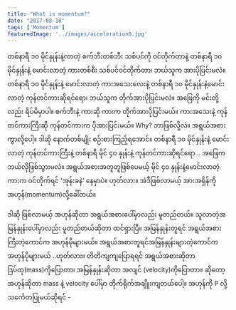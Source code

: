 ```yaml
---
title: "What is momentum?"
date: "2017-08-10"
tags: ['Momentum']
featuredImage: '../images/acceleration0.jpg'
---
```

တစ်နာရီ ၁၀ မိုင်နှုန်းနဲ့လာတဲ့ စက်ဘီးတစ်ဘီး သစ်ပင်ကို ဝင်တိုက်တာနဲ့ တစ်နာရီ ၁၀ မိုင်နှုန်းနဲ့ မောင်းလာတဲ့ ကားတစ်စီး သစ်ပင်ဝင်တိုက်တာ၊ ဘယ်သူက အားပိုပြင်းမလဲ။ တစ်နာရီ ၁၀ မိုင်နှုန်းနဲ့ မောင်းလာတဲ့ ကားအသေးလေးနဲ့ တစ်နာရီ ၁၀ မိုင်နှုန်းနဲ့မောင်းလာတဲ့ ကုန်တင်ကားဆိုရင်ရော၊ ဘယ်သူက တိုက်အားပိုပြင်းမလဲ။ အဖြေကို မင်းတို့လည်း ရိပ်မိမှာပါ။ စက်ဘီးနဲ့ ကားဆို ကားက တိုက်အားပိုပြင်းမယ်။ ကားအသေးနဲ့ ကုန်တင်ကားကြီးဆို ကုန်တင်ကားက ပိုအားပြင်းမယ်။ Why? ဘာဖြစ်လို့လဲ။ အရွယ်အစားကွာလို့ပေါ့။ ဒါဆို နောက်တစ်မျိုး စဉ်းစားကြည့်ရအောင်။ တစ်နာရီ ၁၀ မိုင်နှုန်းနဲ့ မောင်းလာတဲ့ ကုန်တင်ကားကြီးနဲ့ တစ်နာရီ မိုင် ၄၀ နှုန်းနဲ့ ကုန်တင်ကားဆိုရင်ရော .. အဖြေက ဘယ်လိုဖြစ်သွားမလဲ။ အရွယ်အစားအတူတူဖြစ်ပေမယ့် မိုင် ၄၀ နှုန်းနဲ့မောင်းလာတဲ့ ကားက ဝင်တိုက်ရင် 'အုန်းခနဲ' နေမှာပဲ။ ဟုတ်လား။ အဲဒီဖြစ်လာမယ့် အားအရှိန်ကို အဟုန်(momentum)လို့ခေါ်တယ်။

ဒါဆို ဖြစ်လာမယ့် အဟုန်ဆိုတာ အရွယ်အစားပေါ်မှာလည်း မူတည်တယ်။ သူလာတဲ့အမြန်နှုန်းပေါ်မှာလည်း မူတည်တယ်ဆိုတာ ထင်ရှားပြီ။ အမြန်နှုန်းတူရင် အရွယ်အစားကြီးတဲ့ကောင်က အဟုန်မိုများမယ်။ အရွယ်အစားတူရင်အမြန်နှုန်းများတဲ့ကောင်က အဟုန်ပိုများမယ် ..ဟုတ်လား။ တိတိကျကျပြောရရင် အရွယ်အစားဆိုတာ ဒြပ်ထု(mass)ကိုပြောတာ၊ အမြန်နှုန်းဆိုတာ အလျင် (velocity)ကိုပြောတာ။ ဆိုတော့ အဟုန်ဆိုတာ mass နဲ့ velocity ပေါ်မှာ တိုက်ရိုက်အချိူးကျတယ်ပေါ့။ အဟုန်ကို P လို့ သင်္ကေတပြုမယ်ဆိုရင် -